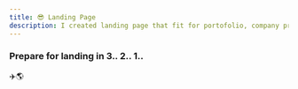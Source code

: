 ```yaml
---
title: 😎 Landing Page
description: I created landing page that fit for portofolio, company profile, and many more. That needs an online professional profile for their career.
---
```


### Prepare for landing in 3.. 2.. 1..

✈️🌎